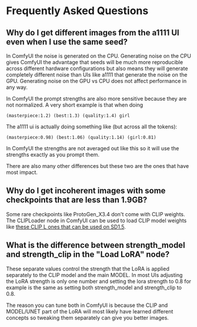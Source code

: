 # Frequently Asked Questions

## Why do I get different images from the a1111 UI even when I use the same seed?

In ComfyUI the noise is generated on the CPU. Generating noise on the CPU gives ComfyUI the advantage that seeds will be much more reproducible across different hardware configurations but also means they will generate completely different noise than UIs like a1111 that generate the noise on the GPU. Generating noise on the GPU vs CPU does not affect performance in any way.

In ComfyUI the prompt strengths are also more sensitive because they are not normalized. A very short example is that when doing

```(masterpiece:1.2) (best:1.3) (quality:1.4) girl```

The a1111 ui is actually doing something like (but across all the tokens): 

```(masterpiece:0.98) (best:1.06) (quality:1.14) (girl:0.81)```

In ComfyUI the strengths are not averaged out like this so it will use the strengths exactly as you prompt them.

There are also many other differences but these two are the ones that have most impact.


## Why do I get incoherent images with some checkpoints that are less than 1.9GB?

Some rare checkpoints like ProtoGen_X3.4 don't come with CLIP weights. The CLIPLoader node in ComfyUI can be used to load CLIP model weights like [these CLIP L ones that can be used on SD1.5](https://huggingface.co/comfyanonymous/flux_text_encoders/blob/main/clip_l.safetensors).


## What is the difference between strength_model and strength_clip in the "Load LoRA" node?

These separate values control the strength that the LoRA is applied separately to the CLIP model and the main MODEL. In most UIs adjusting the LoRA strength is only one number and setting the lora strength to 0.8 for example is the same as setting both strength_model and strength_clip to 0.8.

The reason you can tune both in ComfyUI is because the CLIP and MODEL/UNET part of the LoRA will most likely have learned different concepts so tweaking them separately can give you better images.

